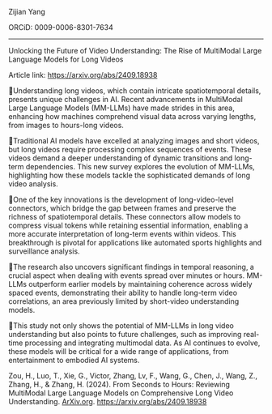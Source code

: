 Zijian Yang

ORCiD: 0009-0006-8301-7634

------

Unlocking the Future of Video Understanding: The Rise of MultiModal Large Language Models for Long Videos

Article link: https://arxiv.org/abs/2409.18938

📌Understanding long videos, which contain intricate spatiotemporal details, presents unique challenges in AI. Recent advancements in MultiModal Large Language Models (MM-LLMs) have made strides in this area, enhancing how machines comprehend visual data across varying lengths, from images to hours-long videos.

🔹Traditional AI models have excelled at analyzing images and short videos, but long videos require processing complex sequences of events. These videos demand a deeper understanding of dynamic transitions and long-term dependencies. This new survey explores the evolution of MM-LLMs, highlighting how these models tackle the sophisticated demands of long video analysis.

🔹One of the key innovations is the development of long-video-level connectors, which bridge the gap between frames and preserve the richness of spatiotemporal details. These connectors allow models to compress visual tokens while retaining essential information, enabling a more accurate interpretation of long-term events within videos. This breakthrough is pivotal for applications like automated sports highlights and surveillance analysis.

🔹The research also uncovers significant findings in temporal reasoning, a crucial aspect when dealing with events spread over minutes or hours. MM-LLMs outperform earlier models by maintaining coherence across widely spaced events, demonstrating their ability to handle long-term video correlations, an area previously limited by short-video understanding models.

🔹This study not only shows the potential of MM-LLMs in long video understanding but also points to future challenges, such as improving real-time processing and integrating multimodal data. As AI continues to evolve, these models will be critical for a wide range of applications, from entertainment to embodied AI systems.

Zou, H., Luo, T., Xie, G., Victor, Zhang, Lv, F., Wang, G., Chen, J., Wang, Z., Zhang, H., & Zhang, H. (2024). From Seconds to Hours: Reviewing MultiModal Large Language Models on Comprehensive Long Video Understanding. [ArXiv.org](http://ArXiv.org). https://arxiv.org/abs/2409.18938